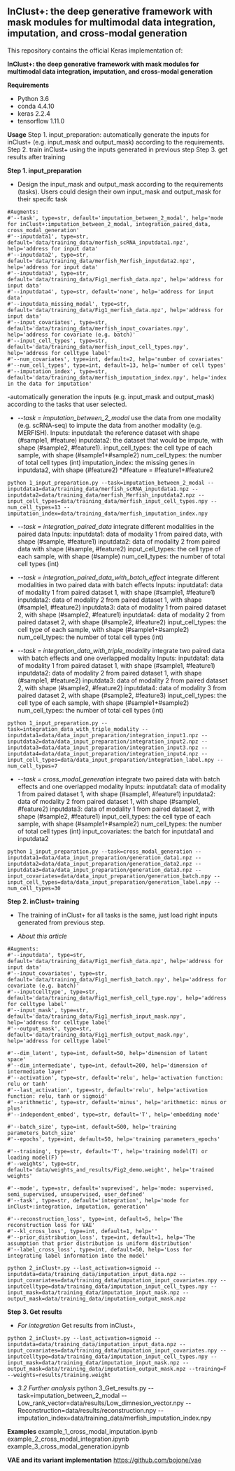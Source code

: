 ## InClust+: the deep generative framework with mask modules for multimodal data integration, imputation, and cross-modal generation

This repository contains the official Keras implementation of:

**InClust+: the deep generative framework with mask modules for multimodal data integration, imputation, and cross-modal generation**

**Requirements**
- Python 3.6
- conda 4.4.10
- keras 2.2.4
- tensorflow 1.11.0

**Usage**
Step 1. input_preparation: automatically generate the inputs for inClust+ (e.g. input_mask and output_mask) according to the requirements.
Step 2. train inClust+ using the inputs generated in previous step
Step 3. get results after training

**Step 1. input_preparation**
- Design the input_mask and output_mask according to the requirements (tasks). Users could design their own  input_mask and output_mask for their specifc task

```
#Augments:
#'--task', type=str, default='imputation_between_2_modal', help='mode for inClust+:imputation_between_2_modal, integration_paired_data, cross_modal_generation'
#'--inputdata1', type=str, default='data/training_data/merfish_scRNA_inputdata1.npz', help='address for input data'
#'--inputdata2', type=str, default='data/training_data/merfish_Merfish_inputdata2.npz', help='address for input data'
#'--inputdata3', type=str, default='data/training_data/Fig1_merfish_data.npz', help='address for input data'
#'--inputdata4', type=str, default='none', help='address for input data'
#'--inputdata_missing_modal', type=str, default='data/training_data/Fig1_merfish_data.npz', help='address for input data'
#'--input_covariates', type=str, default='data/training_data/merfish_input_covariates.npy', help='address for covariate (e.g. batch)'
#'--input_cell_types', type=str, default='data/training_data/merfish_input_cell_types.npy', help='address for celltype label'
#'--num_covariates', type=int, default=2, help='number of covariates'
#'--num_cell_types', type=int, default=13, help='number of cell types'
#'--imputation_index', type=str, default='data/training_data/merfish_imputation_index.npy', help='index in the data for imputation'
```

-automatically generation the inputs (e.g. input_mask and output_mask) according to the tasks that user selected.
- *--task = imputation_between_2_modal*
use the data from one modality (e.g. scRNA-seq) to impute the data from another modality (e.g. MERFISH).
Inputs:
inputdata1: the reference dataset with shape (#sample1, #feature)
inputdata2: the dataset that would be impute, with shape (#sample2, #feature1).
input_cell_types: the cell type of each sample, with shape (#sample1+#sample2)
num_cell_types: the number of total cell types (int)
imputation_index: the missing genes in inputdata2, with shape (#feature2)   *#feature = #feature1+#feature2

```
python 1_input_preparation.py --task=imputation_between_2_modal --inputdata1=data/training_data/merfish_scRNA_inputdata1.npz --inputdata2=data/training_data/merfish_Merfish_inputdata2.npz --input_cell_types=data/training_data/merfish_input_cell_types.npy --num_cell_types=13 --imputation_index=data/training_data/merfish_imputation_index.npy
```

- *--task = integration_paired_data*
integrate different modalities in the paired data
Inputs:
inputdata1: data of modality 1 from paired data, with shape (#sample, #feature1)
inputdata2: data of modality 2 from paired data with shape (#sample, #feature2)
input_cell_types: the cell type of each sample, with shape (#sample)
num_cell_types: the number of total cell types (int)

- *--task = integration_paired_data_with_batch_effect*
integrate different modalities in two paired data with batch effects
Inputs:
inputdata1: data of modality 1 from paired dataset 1, with shape (#sample1, #feature1)
inputdata2: data of modality 2 from paired dataset 1, with shape (#sample1, #feature2)
inputdata3: data of modality 1 from paired dataset 2, with shape (#sample2, #feature1)
inputdata4: data of modality 2 from paired dataset 2, with shape (#sample2, #feature2)
input_cell_types: the cell type of each sample, with shape (#sample1+#sample2)
num_cell_types: the number of total cell types (int)

- *--task = integration_data_with_triple_modality*
integrate two paired data with batch effects and one overlapped modality
Inputs:
inputdata1: data of modality 1 from paired dataset 1, with shape (#sample1, #feature1)
inputdata2: data of modality 2 from paired dataset 1, with shape (#sample1, #feature2)
inputdata3: data of modality 2 from paired dataset 2, with shape (#sample2, #feature2)
inputdata4: data of modality 3 from paired dataset 2, with shape (#sample2, #feature3)
input_cell_types: the cell type of each sample, with shape (#sample1+#sample2)
num_cell_types: the number of total cell types (int)

```
python 1_input_preparation.py --task=integration_data_with_triple_modality --inputdata1=data/data_input_preparation/integration_input1.npz --inputdata2=data/data_input_preparation/integration_input2.npz --inputdata3=data/data_input_preparation/integration_input3.npz --inputdata4=data/data_input_preparation/integration_input4.npz --input_cell_types=data/data_input_preparation/integration_label.npy --num_cell_types=7
```

- *--task = cross_modal_generation*
integrate two paired data with batch effects and one overlapped modality
Inputs:
inputdata1: data of modality 1 from paired dataset 1, with shape (#sample1, #feature1)
inputdata2: data of modality 2 from paired dataset 1, with shape (#sample1, #feature2)
inputdata3: data of modality 1 from paired dataset 2, with shape (#sample2, #feature1)
input_cell_types: the cell type of each sample, with shape (#sample1+#sample2)
num_cell_types: the number of total cell types (int)
input_covariates: the batch for inputdata1 and inputdata2

```
python 1_input_preparation.py --task=cross_modal_generation --inputdata1=data/data_input_preparation/generation_data1.npz --inputdata2=data/data_input_preparation/generation_data2.npz --inputdata3=data/data_input_preparation/generation_data3.npz --input_covariates=data/data_input_preparation/generation_batch.npy --input_cell_types=data/data_input_preparation/generation_label.npy --num_cell_types=30
```

**Step 2. inClust+ training**
- The training of inClust+ for all tasks is the same, just load right inputs generated from previous step.

- *About this article*
```
#Augments:
#'--inputdata', type=str, default='data/training_data/Fig1_merfish_data.npz', help='address for input data'
#'--input_covariates', type=str, default='data/training_data/Fig1_merfish_batch.npy', help='address for covariate (e.g. batch)'
#'--inputcelltype', type=str, default='data/training_data/Fig1_merfish_cell_type.npy', help='address for celltype label'
#'--input_mask', type=str, default='data/training_data/Fig1_merfish_input_mask.npy', help='address for celltype label'
#'--output_mask', type=str, default='data/training_data/Fig1_merfish_output_mask.npy', help='address for celltype label'

#'--dim_latent', type=int, default=50, help='dimension of latent space'
#'--dim_intermediate', type=int, default=200, help='dimension of intermediate layer'
#'--activation', type=str, default='relu', help='activation function: relu or tanh'
#'--last_activation', type=str, default='relu', help='activation function: relu, tanh or sigmoid'
#'--arithmetic', type=str, default='minus', help='arithmetic: minus or plus'
#'--independent_embed', type=str, default='T', help='embedding mode'

#'--batch_size', type=int, default=500, help='training parameters_batch_size'
#'--epochs', type=int, default=50, help='training parameters_epochs'

#'--training', type=str, default='T', help='training model(T) or loading model(F) '
#'--weights', type=str, default='data/weights_and_results/Fig2_demo.weight', help='trained weights'

#'--mode', type=str, default='suprevised', help='mode: supervised, semi_supervised, unsupervised, user_defined'
#'--task', type=str, default='integration', help='mode for inClust+:integration, imputation, generation'

#'--reconstruction_loss', type=int, default=5, help='The reconstruction loss for VAE'
#'--kl_cross_loss', type=int, default=1, help=''
#'--prior_distribution_loss', type=int, default=1, help='The assumption that prior distribution is uniform distribution'
#'--label_cross_loss', type=int, default=50, help='Loss for integrating label information into the model'
```

```
python 2_inClust+.py --last_activation=sigmoid --inputdata=data/training_data/imputation_input_data.npz --input_covariates=data/training_data/imputation_input_covariates.npy --inputcelltype=data/training_data/imputation_input_cell_types.npy --input_mask=data/training_data/imputation_input_mask.npz --output_mask=data/training_data/imputation_output_mask.npz
```


**Step 3. Get results**
- *For integration*
Get results from inClust+,
```
python 2_inClust+.py --last_activation=sigmoid --inputdata=data/training_data/imputation_input_data.npz --input_covariates=data/training_data/imputation_input_covariates.npy --inputcelltype=data/training_data/imputation_input_cell_types.npy --input_mask=data/training_data/imputation_input_mask.npz --output_mask=data/training_data/imputation_output_mask.npz --training=F --weights=results/training.weight
```
- *3.2 Further analysis*
python 3_Get_results.py --task=imputation_between_2_modal --Low_rank_vector=data/results/Low_dimnesion_vector.npy --Reconstruction=data/results/reconstruction.npy --imputation_index=data/training_data/merfish_imputation_index.npy

**Examples**
example_1_cross_modal_imputation.ipynb
example_2_cross_modal_integration.ipynb
example_3_cross_modal_generation.ipynb

**VAE and its variant implementation**
https://github.com/bojone/vae

